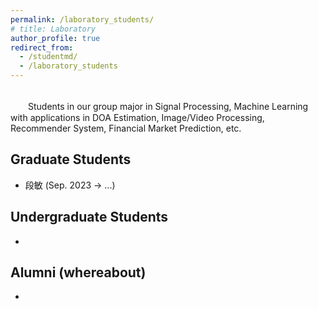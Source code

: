 ```yaml
---
permalink: /laboratory_students/
# title: Laboratory
author_profile: true
redirect_from: 
  - /studentmd/
  - /laboratory_students
---
```


<br />
　　Students in our group major in Signal Processing, Machine Learning with applications in DOA Estimation, Image/Video Processing, Recommender System, Financial Market Prediction, etc.


Graduate Students
--------
* 段敏 (Sep. 2023 -> ...)


Undergraduate Students
--------
* 

Alumni (whereabout)
--------
* 

